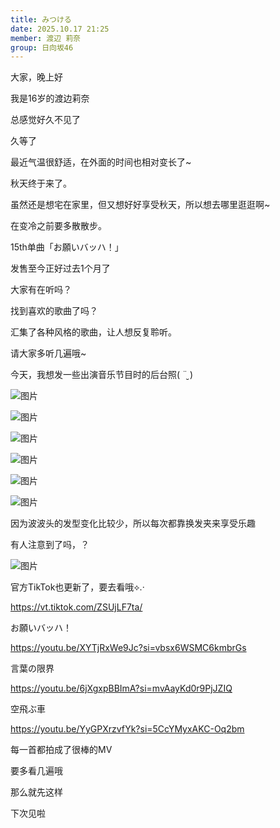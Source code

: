 ```yaml
---
title: みつける
date: 2025.10.17 21:25
member: 渡辺 莉奈
group: 日向坂46
---
```


大家，晚上好



我是16岁的渡边莉奈








总感觉好久不见了


久等了





最近气温很舒适，在外面的时间也相对变长了~


秋天终于来了。


虽然还是想宅在家里，但又想好好享受秋天，所以想去哪里逛逛啊~


在变冷之前要多散散步。

















15th单曲「お願いバッハ！」


发售至今正好过去1个月了





大家有在听吗？


找到喜欢的歌曲了吗？





汇集了各种风格的歌曲，让人想反复聆听。


请大家多听几遍哦~











今天，我想发一些出演音乐节目时的后台照( ¨̮ )









![图片](https://cdn.hinatazaka46.com/files/14/diary/official/member/moblog/202510/mobkzaTYG.jpg)

![图片](https://cdn.hinatazaka46.com/files/14/diary/official/member/moblog/202510/mob6X6efA.jpg)




![图片](https://cdn.hinatazaka46.com/files/14/diary/official/member/moblog/202510/mobh5a7Et.jpg)

![图片](https://cdn.hinatazaka46.com/files/14/diary/official/member/moblog/202510/mob6CXaZU.jpg)




![图片](https://cdn.hinatazaka46.com/files/14/diary/official/member/moblog/202510/mobOiMxzj.jpg)

![图片](https://cdn.hinatazaka46.com/files/14/diary/official/member/moblog/202510/mob70OCc7.jpg)


因为波波头的发型变化比较少，所以每次都靠换发夹来享受乐趣



有人注意到了吗，？













![图片](https://cdn.hinatazaka46.com/files/14/diary/official/member/moblog/202510/mobl7ygGl.jpg)


官方TikTok也更新了，要去看哦⟡.·




https://vt.tiktok.com/ZSUjLF7ta/






















お願いバッハ！



https://youtu.be/XYTjRxWe9Jc?si=vbsx6WSMC6kmbrGs




言葉の限界



https://youtu.be/6jXgxpBBImA?si=mvAayKd0r9PjJZIQ




空飛ぶ車



https://youtu.be/YyGPXrzvfYk?si=5CcYMyxAKC-Oq2bm




每一首都拍成了很棒的MV



要多看几遍哦





















那么就先这样


下次见啦